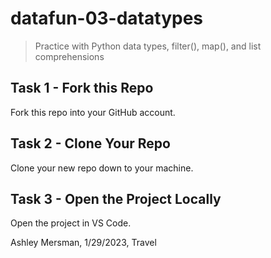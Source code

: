 # datafun-03-datatypes

> Practice with Python data types, filter(), map(), and list comprehensions


## Task 1 - Fork this Repo

Fork this repo into your GitHub account.

## Task 2 - Clone Your Repo 

Clone your new repo down to your machine.

## Task 3 - Open the Project Locally

Open the project in VS Code. 

Ashley Mersman, 1/29/2023, Travel
